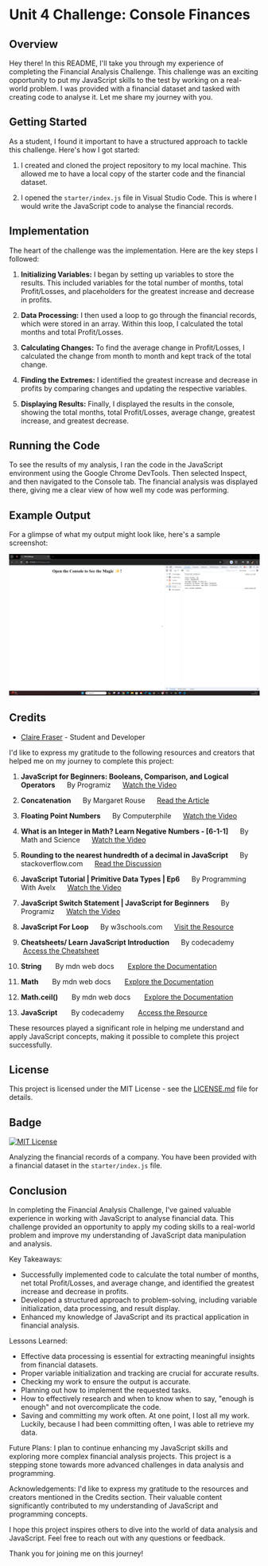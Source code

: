 # Unit 4 Challenge: Console Finances

## Overview

Hey there! In this README, I'll take you through my experience of completing the Financial Analysis Challenge. This challenge was an exciting opportunity to put my JavaScript skills to the test by working on a real-world problem. I was provided with a financial dataset and tasked with creating code to analyse it. Let me share my journey with you.

## Getting Started

As a student, I found it important to have a structured approach to tackle this challenge. Here's how I got started:

1. I created and cloned the project repository to my local machine. This allowed me to have a local copy of the starter code and the financial dataset.

2. I opened the `starter/index.js` file in Visual Studio Code. This is where I would write the JavaScript code to analyse the financial records.

## Implementation

The heart of the challenge was the implementation. Here are the key steps I followed:

1. **Initializing Variables:** I began by setting up variables to store the results. This included variables for the total number of months, total Profit/Losses, and placeholders for the greatest increase and decrease in profits.

2. **Data Processing:** I then used a loop to go through the financial records, which were stored in an array. Within this loop, I calculated the total months and total Profit/Losses.

3. **Calculating Changes:** To find the average change in Profit/Losses, I calculated the change from month to month and kept track of the total change.

4. **Finding the Extremes:** I identified the greatest increase and decrease in profits by comparing changes and updating the respective variables.

5. **Displaying Results:** Finally, I displayed the results in the console, showing the total months, total Profit/Losses, average change, greatest increase, and greatest decrease.

## Running the Code

To see the results of my analysis, I ran the code in the JavaScript environment using the Google Chrome DevTools. Then selected Inspect, and then navigated to the Console tab. The financial analysis was displayed there, giving me a clear view of how well my code was performing.

## Example Output

For a glimpse of what my output might look like, here's a sample screenshot:

![Example Output](/assets/Images/seeTheMagic.png)


## Credits

- [Claire Fraser](https://github.com/ClaireFraser121) - Student and Developer

I'd like to express my gratitude to the following resources and creators that helped me on my journey to complete this project:

1. **JavaScript for Beginners: Booleans, Comparison, and Logical Operators**  
   By Programiz  
   [Watch the Video](https://www.youtube.com/watch?v=R8jAVrhzpl0)

2. **Concatenation**  
   By Margaret Rouse  
   [Read the Article](https://www.techopedia.com/definition/3470/concatenation-programming)

3. **Floating Point Numbers**  
   By Computerphile  
   [Watch the Video](https://www.youtube.com/watch?v=PZRI1IfStY0)

4. **What is an Integer in Math? Learn Negative Numbers - [6-1-1]**  
   By Math and Science  
   [Watch the Video](https://www.youtube.com/watch?v=ibKriK06WAs)

5. **Rounding to the nearest hundredth of a decimal in JavaScript**  
   By stackoverflow.com  
   [Read the Discussion](https://stackoverflow.com/questions/14968615/rounding-to-the-nearest-hundredth-of-a-decimal-in-javascript)

6. **JavaScript Tutorial | Primitive Data Types | Ep6**  
   By Programming With Avelx  
   [Watch the Video](https://www.youtube.com/watch?v=qw3j0A3DIzQ)

7. **JavaScript Switch Statement | JavaScript for Beginners**  
   By Programiz  
   [Watch the Video](https://www.youtube.com/watch?v=khPXFqOrlqM)

8. **JavaScript For Loop**  
   By w3schools.com  
   [Visit the Resource](https://www.w3schools.com/js/js_loop_for.asp)

9. **Cheatsheets/ Learn JavaScript Introduction**  
   By codecademy  
   [Access the Cheatsheet](https://www.codecademy.com/learn/introduction-to-javascript/modules/learn-javascript-introduction/cheatsheet)

10. **String**  
    By mdn web docs  
    [Explore the Documentation](https://developer.mozilla.org/en-US/docs/Web/JavaScript/Reference/Global_Objects/String)

11. **Math**  
    By mdn web docs  
    [Explore the Documentation](https://developer.mozilla.org/en-US/docs/Web/JavaScript/Reference/Global_Objects/Math)

12. **Math.ceil()**  
    By mdn web docs  
    [Explore the Documentation](https://developer.mozilla.org/en-US/docs/Web/JavaScript/Reference/Global_Objects/Math/ceil)

13. **JavaScript**  
    By codecademy  
    [Access the Resource](https://www.codecademy.com/resources/docs/javascript)

These resources played a significant role in helping me understand and apply JavaScript concepts, making it possible to complete this project successfully.

## License

This project is licensed under the MIT License - see the [LICENSE.md](LICENSE.md) file for details.

## Badge

[![MIT License](https://img.shields.io/badge/License-MIT-blue.svg)](https://opensource.org/licenses/MIT)

Analyzing the financial records of a company. You have been provided with a financial dataset in the `starter/index.js` file.

## Conclusion

In completing the Financial Analysis Challenge, I've gained valuable experience in working with JavaScript to analyse financial data. This challenge provided an opportunity to apply my coding skills to a real-world problem and improve my understanding of JavaScript data manipulation and analysis.

Key Takeaways:
- Successfully implemented code to calculate the total number of months, net total Profit/Losses, and average change, and identified the greatest increase and decrease in profits.
- Developed a structured approach to problem-solving, including variable initialization, data processing, and result display.
- Enhanced my knowledge of JavaScript and its practical application in financial analysis.

Lessons Learned:
- Effective data processing is essential for extracting meaningful insights from financial datasets.
- Proper variable initialization and tracking are crucial for accurate results.
- Checking my work to ensure the output is accurate.
- Planning out how to implement the requested tasks.
- How to effectively research and when to know when to say, "enough is enough" and not overcomplicate the code.
- Saving and committing my work often. At one point, I lost all my work. Luckily, because I had been committing often, I was able to retrieve my data.

Future Plans:
I plan to continue enhancing my JavaScript skills and exploring more complex financial analysis projects. This project is a stepping stone towards more advanced challenges in data analysis and programming.

Acknowledgements:
I'd like to express my gratitude to the resources and creators mentioned in the Credits section. Their valuable content significantly contributed to my understanding of JavaScript and programming concepts.

I hope this project inspires others to dive into the world of data analysis and JavaScript. Feel free to reach out with any questions or feedback.

Thank you for joining me on this journey!
